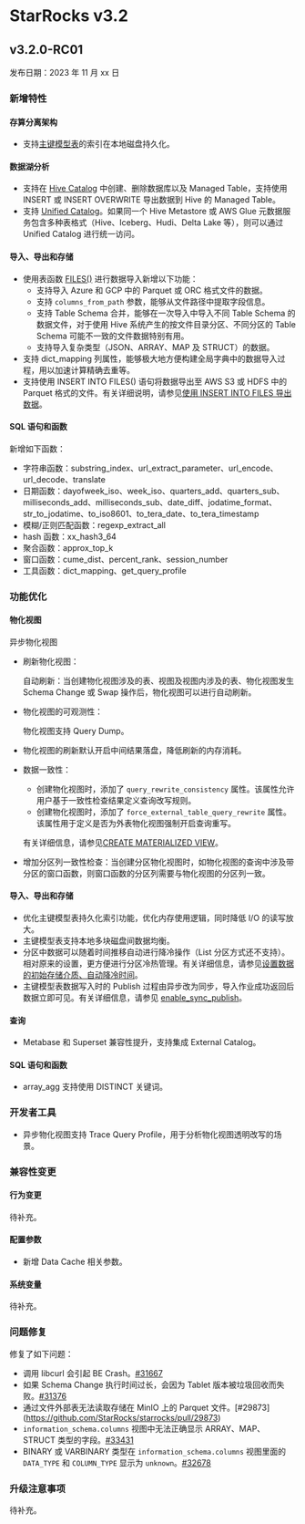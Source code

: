 # StarRocks v3.2

## v3.2.0-RC01

发布日期：2023 年 11 月 xx 日

### 新增特性

#### 存算分离架构

- 支持[主键模型表](../table_design/table_types/primary_key_table.md)的索引在本地磁盘持久化。

#### 数据湖分析 

- 支持在 [Hive Catalog](../data_source/catalog/hive_catalog.md) 中创建、删除数据库以及 Managed Table，支持使用 INSERT 或 INSERT OVERWRITE 导出数据到 Hive 的 Managed Table。
- 支持 [Unified Catalog](../data_source/catalog/unified_catalog.md)。如果同一个 Hive Metastore 或 AWS Glue 元数据服务包含多种表格式（Hive、Iceberg、Hudi、Delta Lake 等），则可以通过 Unified Catalog 进行统一访问。

#### 导入、导出和存储

- 使用表函数 [FILES()](../sql-reference/sql-functions/table-functions/files.md) 进行数据导入新增以下功能：
  - 支持导入 Azure 和 GCP 中的 Parquet 或 ORC 格式文件的数据。
  - 支持 `columns_from_path` 参数，能够从文件路径中提取字段信息。
  - 支持 Table Schema 合并，能够在一次导入中导入不同 Table Schema 的数据文件，对于使用 Hive 系统产生的按文件目录分区、不同分区的 Table Schema 可能不一致的文件数据特别有用。
  - 支持导入复杂类型（JSON、ARRAY、MAP 及 STRUCT）的数据。
- 支持 dict_mapping 列属性，能够极大地方便构建全局字典中的数据导入过程，用以加速计算精确去重等。
- 支持使用 INSERT INTO FILES() 语句将数据导出至 AWS S3 或 HDFS 中的 Parquet 格式的文件。有关详细说明，请参见[使用 INSERT INTO FILES 导出数据](../unloading/unload_using_insert_into_files.md)。

#### SQL 语句和函数

新增如下函数：

- 字符串函数：substring_index、url_extract_parameter、url_encode、url_decode、translate
- 日期函数：dayofweek_iso、week_iso、quarters_add、quarters_sub、milliseconds_add、milliseconds_sub、date_diff、jodatime_format、str_to_jodatime、to_iso8601、to_tera_date、to_tera_timestamp
- 模糊/正则匹配函数：regexp_extract_all
- hash 函数：xx_hash3_64
- 聚合函数：approx_top_k
- 窗口函数：cume_dist、percent_rank、session_number
- 工具函数：dict_mapping、get_query_profile

### 功能优化

#### 物化视图 

异步物化视图

- 刷新物化视图：

  自动刷新：当创建物化视图涉及的表、视图及视图内涉及的表、物化视图发生  Schema Change 或 Swap 操作后，物化视图可以进行自动刷新。

- 物化视图的可观测性：

  物化视图支持 Query Dump。

- 物化视图的刷新默认开启中间结果落盘，降低刷新的内存消耗。
- 数据一致性：

  - 创建物化视图时，添加了 `query_rewrite_consistency` 属性。该属性允许用户基于一致性检查结果定义查询改写规则。
  - 创建物化视图时，添加了 `force_external_table_query_rewrite` 属性。该属性用于定义是否为外表物化视图强制开启查询重写。

  有关详细信息，请参见[CREATE MATERIALIZED VIEW](../sql-reference/sql-statements/data-definition/CREATE_MATERIALIZED_VIEW.md)。

- 增加分区列一致性检查：当创建分区物化视图时，如物化视图的查询中涉及带分区的窗口函数，则窗口函数的分区列需要与物化视图的分区列一致。

#### 导入、导出和存储  

- 优化主键模型表持久化索引功能，优化内存使用逻辑，同时降低 I/O 的读写放大。
- 主键模型表支持本地多块磁盘间数据均衡。
- 分区中数据可以随着时间推移自动进行降冷操作（List 分区方式还不支持）。相对原来的设置，更方便进行分区冷热管理。有关详细信息，请参见[设置数据的初始存储介质、自动降冷时间](../sql-reference/sql-statements/data-definition/CREATE_TABLE.md#设置数据的初始存储介质自动降冷时间和副本数)。
- 主键模型表数据写入时的 Publish 过程由异步改为同步，导入作业成功返回后数据立即可见。有关详细信息，请参见 [enable_sync_publish](../administration/Configuration.md#enable_sync_publish)。

#### 查询

- Metabase 和 Superset 兼容性提升，支持集成 External Catalog。

#### SQL 语句和函数

-  array_agg 支持使用 DISTINCT 关键词。

### 开发者工具

- 异步物化视图支持 Trace Query Profile，用于分析物化视图透明改写的场景。

### 兼容性变更

#### 行为变更

待补充。

#### 配置参数

- 新增 Data Cache 相关参数。

#### 系统变量

待补充。

### 问题修复

修复了如下问题：

- 调用 libcurl 会引起 BE Crash。[#31667](https://github.com/StarRocks/starrocks/pull/31667)
- 如果 Schema Change 执行时间过长，会因为 Tablet 版本被垃圾回收而失败。[#31376](https://github.com/StarRocks/starrocks/pull/31376)
- 通过文件外部表无法读取存储在 MinIO 上的 Parquet 文件。[#29873] (https://github.com/StarRocks/starrocks/pull/29873)
- `information_schema.columns` 视图中无法正确显示 ARRAY、MAP、STRUCT 类型的字段。[#33431](https://github.com/StarRocks/starrocks/pull/33431)
- BINARY 或 VARBINARY 类型在 `information_schema.columns` 视图里面的 `DATA_TYPE` 和 `COLUMN_TYPE` 显示为 `unknown`。[#32678](https://github.com/StarRocks/starrocks/pull/32678)

### 升级注意事项

待补充。
